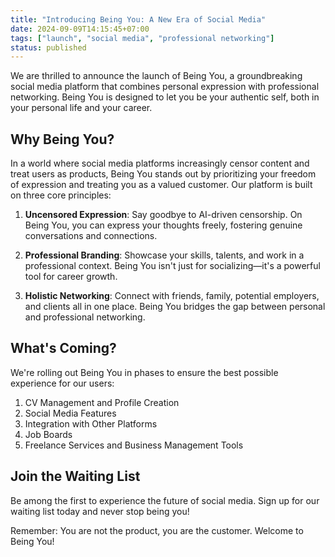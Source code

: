 ```yaml
---
title: "Introducing Being You: A New Era of Social Media"
date: 2024-09-09T14:15:45+07:00
tags: ["launch", "social media", "professional networking"]
status: published
---
```


We are thrilled to announce the launch of Being You, a groundbreaking social media platform that combines personal expression with professional networking. Being You is designed to let you be your authentic self, both in your personal life and your career.

## Why Being You?

In a world where social media platforms increasingly censor content and treat users as products, Being You stands out by prioritizing your freedom of expression and treating you as a valued customer. Our platform is built on three core principles:

1. **Uncensored Expression**: Say goodbye to AI-driven censorship. On Being You, you can express your thoughts freely, fostering genuine conversations and connections.

2. **Professional Branding**: Showcase your skills, talents, and work in a professional context. Being You isn't just for socializing—it's a powerful tool for career growth.

3. **Holistic Networking**: Connect with friends, family, potential employers, and clients all in one place. Being You bridges the gap between personal and professional networking.

## What's Coming?

We're rolling out Being You in phases to ensure the best possible experience for our users:

1. CV Management and Profile Creation
2. Social Media Features
3. Integration with Other Platforms
4. Job Boards
5. Freelance Services and Business Management Tools

## Join the Waiting List

Be among the first to experience the future of social media. Sign up for our waiting list today and never stop being you!

Remember: You are not the product, you are the customer. Welcome to Being You!

